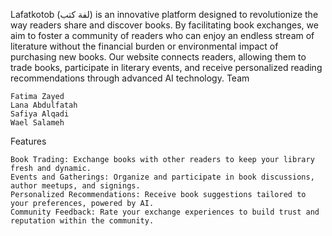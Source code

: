 

Lafatkotob (لفة كتب)
    is an innovative platform designed to revolutionize the way readers share and discover books. By facilitating book exchanges, we aim to foster a community of readers who can enjoy an endless stream of literature without the financial burden or environmental impact of purchasing new books. Our website connects readers, allowing them to trade books, participate in literary events, and receive personalized reading recommendations through advanced AI technology.
Team

    Fatima Zayed
    Lana Abdulfatah
    Safiya Alqadi
    Wael Salameh

Features

    Book Trading: Exchange books with other readers to keep your library fresh and dynamic.
    Events and Gatherings: Organize and participate in book discussions, author meetups, and signings.
    Personalized Recommendations: Receive book suggestions tailored to your preferences, powered by AI.
    Community Feedback: Rate your exchange experiences to build trust and reputation within the community.